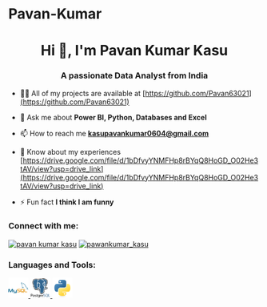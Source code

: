 # Pavan-Kumar
<h1 align="center">Hi 👋, I'm Pavan Kumar Kasu</h1>
<h3 align="center">A passionate Data Analyst from India</h3>

- 👨‍💻 All of my projects are available at [https://github.com/Pavan63021](https://github.com/Pavan63021)

- 💬 Ask me about **Power BI, Python, Databases and Excel**

- 📫 How to reach me **kasupavankumar0604@gmail.com**

- 📄 Know about my experiences [https://drive.google.com/file/d/1bDfvyYNMFHp8rBYqQ8HoGD_O02He3tAV/view?usp=drive_link](https://drive.google.com/file/d/1bDfvyYNMFHp8rBYqQ8HoGD_O02He3tAV/view?usp=drive_link)

- ⚡ Fun fact **I think I am funny**

<h3 align="left">Connect with me:</h3>
<p align="left">
<a href="https://linkedin.com/in/pavan kumar kasu" target="blank"><img align="center" src="https://raw.githubusercontent.com/rahuldkjain/github-profile-readme-generator/master/src/images/icons/Social/linked-in-alt.svg" alt="pavan kumar kasu" height="30" width="40" /></a>
<a href="https://instagram.com/pawankumar_kasu" target="blank"><img align="center" src="https://raw.githubusercontent.com/rahuldkjain/github-profile-readme-generator/master/src/images/icons/Social/instagram.svg" alt="pawankumar_kasu" height="30" width="40" /></a>
</p>

<h3 align="left">Languages and Tools:</h3>
<p align="left"> <a href="https://www.mysql.com/" target="_blank" rel="noreferrer"> <img src="https://raw.githubusercontent.com/devicons/devicon/master/icons/mysql/mysql-original-wordmark.svg" alt="mysql" width="40" height="40"/> </a> <a href="https://www.postgresql.org" target="_blank" rel="noreferrer"> <img src="https://raw.githubusercontent.com/devicons/devicon/master/icons/postgresql/postgresql-original-wordmark.svg" alt="postgresql" width="40" height="40"/> </a> <a href="https://www.python.org" target="_blank" rel="noreferrer"> <img src="https://raw.githubusercontent.com/devicons/devicon/master/icons/python/python-original.svg" alt="python" width="40" height="40"/> </a> </p>
